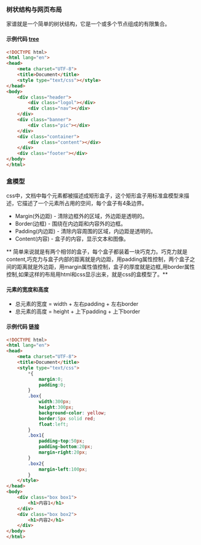 ### 树状结构与网页布局
家谱就是一个简单的树状结构，它是一个或多个节点组成的有限集合。

#### 示例代码 [tree](../HTML/dome03/tree.html)
``` html
<!DOCTYPE html>
<html lang="en">
<head>
	<meta charset="UTF-8">
	<title>Document</title>
	<style type="text/css"></style>
</head>
<body>
	<div class="header">
		<div class="logol"></div>
		<div class="nav"></div>
	</div>
	<div class="banner">
		<div class="pic"></div>
	</div>
	<div class="container">
		<div class="content"></div>
	</div>
	<div class="footer"></div>
</body>
</html>
```
### 盒模型
css中，文档中每个元素都被描述成矩形盒子，这个矩形盒子用标准盒模型来描述，它描述了一个元素所占用的空间，每个盒子有4条边界。

+ Margin(外边距) - 清除边框外的区域，外边距是透明的。
+ Border(边框) - 围绕在内边距和内容外的边框。
+ Padding(内边距) - 清除内容周围的区域，内边距是透明的。
+ Content(内容) - 盒子的内容，显示文本和图像。

** 简单来说就是有两个相邻的盒子，每个盒子都装着一块巧克力。巧克力就是content,巧克力与盒子内部的距离就是内边距，用padding属性控制，两个盒子之间的距离就是外边距，用margin属性值控制，盒子的厚度就是边框,用border属性控制,如果这样的布局用html和css显示出来，就是css的盒模型了。**

#### 元素的宽度和高度
+ 总元素的宽度 = width + 左右padding + 左右border
+ 总元素的高度 = height + 上下padding + 上下border

#### 示例代码 [链接]()
``` html
<!DOCTYPE html>
<html lang="en">
<head>
    <meta charset="UTF-8">
    <title>Document</title>
    <style type="text/css">
        *{
            margin:0;
            padding:0;
        }
        .box{
            width:300px;
            height:300px;
            background-color: yellow;
            border:5px solid red;
            float:left;
        }
        .box1{
            padding-top:50px;
            padding-bottom:20px;
            margin-right:20px;
        }
        .box2{
            margin-left:100px;
        }
    </style>
</head>
<body>
    <div class="box box1">
        <h1>内容1</h1>
    </div>
    <div class="box box2">
        <h1>内容2</h1>
    </div>
</body>
</html>
```
